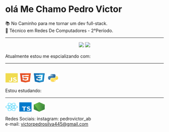 <h1>olá Me Chamo Pedro Victor</h1>

📚 No Caminho para   me tornar um dev full-stack.
<br>
📖 Técnico em Redes De Computadores - 2°Período.
<hr>

<div align="center">
  <img height="180em" src="https://github-readme-stats.vercel.app/api?username=pedrovicto&show_icons=true&theme=dark"/>
  <img height="180em" src="https://github-readme-stats.vercel.app/api/top-langs/?username=pedrovicto&layout=compact&theme=dark">
</div>


  <br>
Atualmente estou me espcializando com:
<hr>
<div style="display: inline_block"><br>
  <img align="center" alt="Js" height="30" width="40" src="https://raw.githubusercontent.com/devicons/devicon/master/icons/javascript/javascript-plain.svg">
  <img align="center" alt="HTML" height="30" width="40" src="https://raw.githubusercontent.com/devicons/devicon/master/icons/html5/html5-original.svg">
  <img align="center" alt="CSS" height="30" width="40" src="https://raw.githubusercontent.com/devicons/devicon/master/icons/css3/css3-original.svg">
  <img align="center" alt="CSS" height="30" width="40" src="https://raw.githubusercontent.com/devicons/devicon/master/icons/python/python-original.svg">
</div>
<br>
Estou estudando:
<hr>
  <div>
    <img align="center" alt="React JS" height="30" width="40" src="https://raw.githubusercontent.com/devicons/devicon/master/icons/react/react-original.svg">
    <img align="center" alt="typescript" height="30" width="40" src="https://raw.githubusercontent.com/devicons/devicon/master/icons/typescript/typescript-original.svg">
    <img align="center" alt="React JS" height="30" width="40" src="https://raw.githubusercontent.com/devicons/devicon/master/icons/nodejs/nodejs-original.svg">
  </div>

Redes Sociais:
  instagram: pedrovictor_ab
  <br>
  e-mail: victorpedrosilva445@gmail.com
  

